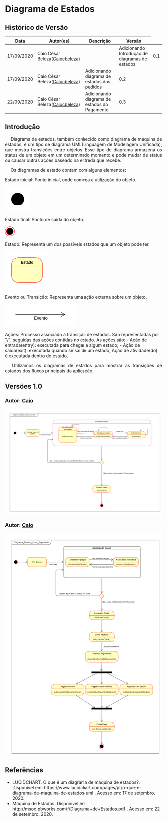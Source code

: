 # Diagrama de Estados
## Histórico de Versão

<table>
  <thead>
    <tr>
      <th>Data</th>
      <th>Autor(es)</th>   
      <th>Descrição</th>
      <th>Versão</th>  
    </tr>
  </thead>

  <tbody>
    <tr>
      <td>17/09/2020</td>
      <td>
        Caio César Beleza(<a target="blank" href="https://github.com/Caiocbeleza">Caiocbeleza</a>)<td>
      <td>Adicionando Introdução de diagramas de estados</td>
      <td>0.1</td>
    </tr>
    <tr>
      <td>17/09/2020</td>
      <td>
        Caio César Beleza(<a target="blank" href="https://github.com/Caiocbeleza">Caiocbeleza</a>)
      </td>
      <td>Adicionando diagrama de estados dos pedidos</td>
      <td>0.2</td>
    </tr>
    <tr>
      <td>22/09/2020</td>
      <td>
        Caio César Beleza(<a target="blank" href="https://github.com/Caiocbeleza">Caiocbeleza</a>)
      </td>
      <td>Adicionando diagrama de estados do Pagamento</td>
      <td>0.3</td>
    </tr>
  </tbody>
</table>

## Introdução

<p align="justify">&emsp;
Diagrama de estados, também conhecido como diagrama de máquina de estados, é um tipo de diagrama UML(Linguagem de Modelagem Unificada), que mostra transições entre objetos. Esse tipo de diagrama armazena os status de um objeto em um determinado momento e pode mudar de status ou causar outras ações baseado na entreda que recebe.
</p>

<p align="justify">&emsp;
Os diagramas de estado contam com alguns elementos:

Estado inicial: Ponto inicial, onde começa a utilização do objeto.

![Estado Inicial](../../images/UML/EstadoInicial.png)

</p>

<p>
Estado final: Ponto de saída do objeto.

![Estado Inicial](../../images/UML/EstadoFinal.png)
</p>

<p>
Estado: Representa um dos possíveis estados que um objeto pode ter.

![Estado Inicial](../../images/UML/Estado.png)
</p>

<p>
Evento ou Transição: Representa uma ação externa sobre um objeto.

![Estado Inicial](../../images/UML/Evento.png)
</p>

<p>
Ações: Processo associado à transição de estados. São representadas por "/", seguidas das ações contidas no estado. As ações são: - Ação de entrada(entry): executada para chegar a algum estado; - Ação de saída(exit): executada quando se sai de um estado; Ação de atividade(do): é executada dentro do estado.
</p>


<p align="justify">&emsp;
Utilizamos os diagramas de estados para mostrar as transições de estados dos fluxos principais da aplicação.
</p>

## Versões 1.0

### Autor: [Caio](https://github.com/Caiocbeleza)

![Diagrama estados pedidos](../../images/UML/DiagramaEstadoPedido.png)

### Autor: [Caio](https://github.com/Caiocbeleza)

![Diagrama estados pagamento](../../images/UML/DiagramaEstadoPagamento.png)

## Referências
<ul>
<li>LUCIDCHART.
O que é um diagrama de máquina de estados?. Disponível em: https://www.lucidchart.com/pages/pt/o-que-e-diagrama-de-maquina-de-estados-uml . Acesso em: 17 de setembro. 2020. </li>
<li>
Máquina de Estados. Disponível em: http://msoo.pbworks.com/f/Diagrama+de+Estados.pdf . Acesso em: 22 de setembro. 2020.
</li>
</ul>

